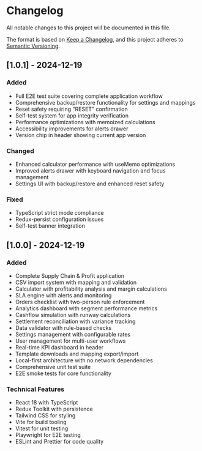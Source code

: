 # Changelog

All notable changes to this project will be documented in this file.

The format is based on [Keep a Changelog](https://keepachangelog.com/en/1.0.0/),
and this project adheres to [Semantic Versioning](https://semver.org/spec/v2.0.0.html).

## [1.0.1] - 2024-12-19

### Added
- Full E2E test suite covering complete application workflow
- Comprehensive backup/restore functionality for settings and mappings
- Reset safety requiring "RESET" confirmation
- Self-test system for app integrity verification
- Performance optimizations with memoized calculations
- Accessibility improvements for alerts drawer
- Version chip in header showing current app version

### Changed
- Enhanced calculator performance with useMemo optimizations
- Improved alerts drawer with keyboard navigation and focus management
- Settings UI with backup/restore and enhanced reset safety

### Fixed
- TypeScript strict mode compliance
- Redux-persist configuration issues
- Self-test banner integration

## [1.0.0] - 2024-12-19

### Added
- Complete Supply Chain & Profit application
- CSV import system with mapping and validation
- Calculator with profitability analysis and margin calculations
- SLA engine with alerts and monitoring
- Orders checklist with two-person rule enforcement
- Analytics dashboard with segment performance metrics
- Cashflow simulation with runway calculations
- Settlement reconciliation with variance tracking
- Data validator with rule-based checks
- Settings management with configurable rates
- User management for multi-user workflows
- Real-time KPI dashboard in header
- Template downloads and mapping export/import
- Local-first architecture with no network dependencies
- Comprehensive unit test suite
- E2E smoke tests for core functionality

### Technical Features
- React 18 with TypeScript
- Redux Toolkit with persistence
- Tailwind CSS for styling
- Vite for build tooling
- Vitest for unit testing
- Playwright for E2E testing
- ESLint and Prettier for code quality
